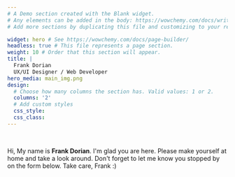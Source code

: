 ```yaml
---
# A Demo section created with the Blank widget.
# Any elements can be added in the body: https://wowchemy.com/docs/writing-markdown-latex/
# Add more sections by duplicating this file and customizing to your requirements.

widget: hero # See https://wowchemy.com/docs/page-builder/
headless: true # This file represents a page section.
weight: 10 # Order that this section will appear.
title: |
  Frank Dorian  
  UX/UI Designer / Web Developer
hero_media: main_img.png
design:
  # Choose how many columns the section has. Valid values: 1 or 2.
  columns: '2'
  # Add custom styles
  css_style:
  css_class:
---
```


<br>

Hi, My name is **Frank Dorian**. I'm glad you are here. Please make yourself at home and take a look around. Don't forget to let me know you stopped by on the form below. Take care, Frank :)
